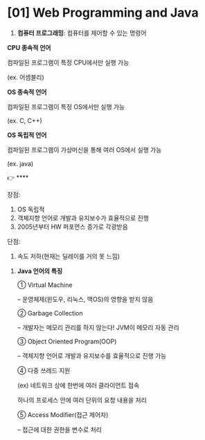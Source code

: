 # [01] Web Programming and Java

1. **컴퓨터 프로그래밍**: 컴퓨터를 제어할 수 있는 명령어

**CPU 종속적 언어**

컴파일된 프로그램이 특정 CPU에서만 실행 가능 

(ex. 어셈블리)

**OS 종속적 언어**

컴파일된 프로그램이 특정 OS에서만 실행 가능 

(ex. C, C++)

**OS 독립적 언어**

컴파일된 프로그램이 가상머신을 통해 여러 OS에서 실행 가능 

(ex. java)

<aside>
👉 **<Java Virtual Machine>**

장점:

1. OS 독립적
2. 객체지향 언어로 개발과 유지보수가 효율적으로 진행
3. 2005년부터 HW 퍼포먼스 증가로 각광받음

단점:

1. 속도 저하(현재는 딜레이를 거의 못 느낌)
</aside>

1. **Java 언어의 특징**
    
    
    ① Virtual Machine
    
     – 운영체제(윈도우, 리눅스, 맥OS)의 영향을 받지 않음
    
    ② Garbage Collection
    
     – 개발자는 메모리 관리를 하지 않는다! JVM이 메모리 자동 관리
    
    ③ Object Oriented Program(OOP) 
    
    – 객체지향 언어로 개발과 유지보수를 효율적으로 진행 가능
    
    ④ 다중 쓰레드 지원
    
    (ex) 네트워크 상에 한번에 여러 클라이언트 접속
    
    하나의 프로세스 안에 여러 단위의 요청 내용을 처리
    
    ⑤ Access Modifier(접근 제어자)
    
    – 접근에 대한 권한을 변수로 처리
